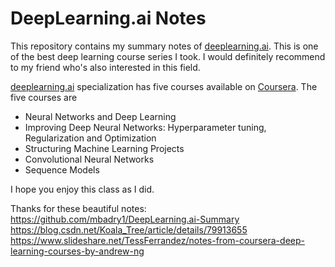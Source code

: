 # DeepLearning.ai Notes

This repository contains my summary notes of [deeplearning.ai](https://www.deeplearning.ai/). This is one of the best deep learning course series I took. I would definitely recommend to my friend who's also interested in this field. 

[deeplearning.ai](https://www.deeplearning.ai/) specialization has five courses available on [Coursera](https://www.coursera.org/specializations/deep-learning). The five courses are 

* Neural Networks and Deep Learning
* Improving Deep Neural Networks: Hyperparameter tuning, Regularization and Optimization
* Structuring Machine Learning Projects
* Convolutional Neural Networks
* Sequence Models

I hope you enjoy this class as I did.

Thanks for these beautiful notes:
https://github.com/mbadry1/DeepLearning.ai-Summary
https://blog.csdn.net/Koala_Tree/article/details/79913655
https://www.slideshare.net/TessFerrandez/notes-from-coursera-deep-learning-courses-by-andrew-ng

